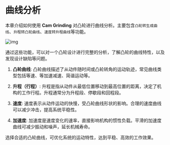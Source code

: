 # 曲线分析

本章介绍如何使用 **Cam Grinding** 对凸轮进行曲线分析。主要包含`凸轮转生成曲线`、`升程转凸轮曲线`、`速度转升程曲线`等功能。

![img](resources/cam_run.jpg)

通过这些功能，可以对一个凸轮设计进行完整的分析，了解凸轮的曲线特性，以及发现设计缺陷等问题。

1. **凸轮曲线**: 凸轮曲线描述了从动件随时间或凸轮转角的运动轨迹，常见曲线类型包括等速、等加速减速、简谐运动等。

2. **升程（行程）**: 升程是指从动件从最低位置移动到最高位置的距离，决定了机构的工作行程。升程通常分为升程段、停歇段和回程段。

3. **速度**: 速度表示从动件运动的快慢，受凸轮曲线形状的影响。合理的速度曲线可以减少冲击，提高系统平稳性。

4. **加速度**: 加速度是速度变化的速率，直接影响机构的惯性负载。平滑的加速度曲线可减少振动和噪声，延长机械寿命。

选择合适的凸轮曲线，可优化系统的运动特性，达到平稳、高效的工作效果。
